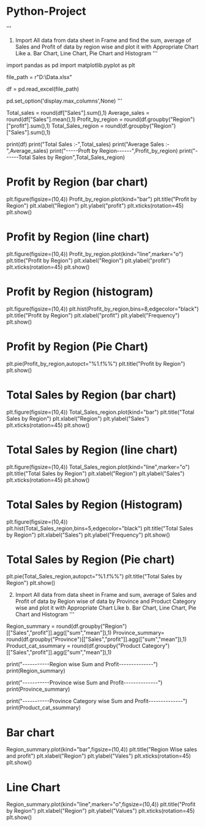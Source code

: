 # Python-Project
'''

1.	Import All data from data sheet in Frame and find the sum, average of Sales and Profit of data
 by region wise and plot it with Appropriate Chart Like a.	Bar Chart, Line Chart, Pie Chart and
 Histogram
'''



import pandas as pd
import matplotlib.pyplot as plt

file_path = r"D:\Data.xlsx"

df = pd.read_excel(file_path)

pd.set_option('display.max_columns',None)
'''

Total_sales = round(df["Sales"].sum(),1)
Average_sales = round(df["Sales"].mean(),1)
Profit_by_region = round(df.groupby("Region")["profit"].sum(),1)
Total_Sales_region = round(df.groupby("Region")["Sales"].sum(),1)

print(df)
print("Total Sales :-",Total_sales)
print("Average Sales :-",Average_sales)
print("-----Proft by Region------",Profit_by_region)
print("------Total Sales by Region",Total_Sales_region)


# Profit by Region (bar chart)

plt.figure(figsize=(10,4))
Profit_by_region.plot(kind="bar")
plt.title("Profit by Region")
plt.xlabel("Region")
plt.ylabel("profit")
plt.xticks(rotation=45)
plt.show()



# Profit by Region (line chart)

plt.figure(figsize=(10,4))
Profit_by_region.plot(kind="line",marker="o")
plt.title("Profit by Region")
plt.xlabel("Region")
plt.ylabel("profit")
plt.xticks(rotation=45)
plt.show()



# Profit by Region (histogram)

plt.figure(figsize=(10,4))
plt.hist(Profit_by_region,bins=8,edgecolor="black")
plt.title("Profit by Region")
plt.xlabel("profit")
plt.ylabel("Frequency")
plt.show()




# Profit by Region (Pie Chart)

plt.pie(Profit_by_region,autopct="%1.f%%")
plt.title("Profit by Region")
plt.show()




# Total Sales by Region (bar chart)

plt.figure(figsize=(10,4))
Total_Sales_region.plot(kind="bar")
plt.title("Total Sales by Region")
plt.xlabel("Region")
plt.ylabel("Sales")
plt.xticks(rotation=45)
plt.show()




# Total Sales by Region (line chart)

plt.figure(figsize=(10,4))
Total_Sales_region.plot(kind="line",marker="o")
plt.title("Total Sales by Region")
plt.xlabel("Region")
plt.ylabel("Sales")
plt.xticks(rotation=45)
plt.show()


# Total Sales by Region (Histogram)

plt.figure(figsize=(10,4))
plt.hist(Total_Sales_region,bins=5,edgecolor="black")
plt.title("Total Sales by Region")
plt.xlabel("Sales")
plt.ylabel("Frequency")
plt.show()



# Total Sales by Region (Pie chart)

plt.pie(Total_Sales_region,autopct="%1.f%%")
plt.title("Total Sales by Region")
plt.show()




2.	Import All data from data sheet in Frame and sum, average of Sales and Profit of data by 
Region wise of data by Province and Product Category wise and plot it with Appropriate Chart Like
b.	Bar Chart, Line Chart, Pie Chart and Histogram
'''

Region_summary = round(df.groupby("Region")[["Sales","profit"]].agg(["sum","mean"]),1)
Province_summary= round(df.groupby("Province")[["Sales","profit"]].agg(["sum","mean"]),1)
Product_cat_ssummary = round(df.groupby("Product Category")[["Sales","profit"]].agg(["sum","mean"]),1)



print("-----------Region wise Sum and Profit--------------")
print(Region_summary)


print("-----------Province wise Sum and Profit--------------")
print(Province_summary)

print("-----------Province Category wise Sum and Profit--------------")
print(Product_cat_ssummary)




# Bar chart

Region_summary.plot(kind="bar",figsize=(10,4))
plt.title("Region Wise sales and profit")
plt.xlabel("Region")
plt.ylabel("Vales")
plt.xticks(rotation=45)
plt.show()


# Line Chart

Region_summary.plot(kind="line",marker="o",figsize=(10,4))
plt.title("Profit by Region")
plt.xlabel("Region")
plt.ylabel("Values")
plt.xticks(rotation=45)
plt.show()




